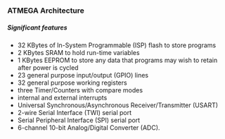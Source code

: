 ### ATMEGA Architecture
##### Significant features
- 32 KBytes of In-System Programmable (ISP) flash to store programs
- 2 KBytes SRAM to hold run-time variables
- 1 KBytes EEPROM to store any data that programs may wish to retain after power is cycled
- 23 general purpose input/output (GPIO) lines
- 32 general purpose working registers
- three Timer/Counters with compare modes
- internal and external interrupts
- Universal Synchronous/Asynchronous Receiver/Transmitter (USART)
- 2-wire Serial Interface (TWI) serial port
- Serial Peripheral Interface (SPI) serial port
- 6-channel 10-bit Analog/Digital Converter (ADC).